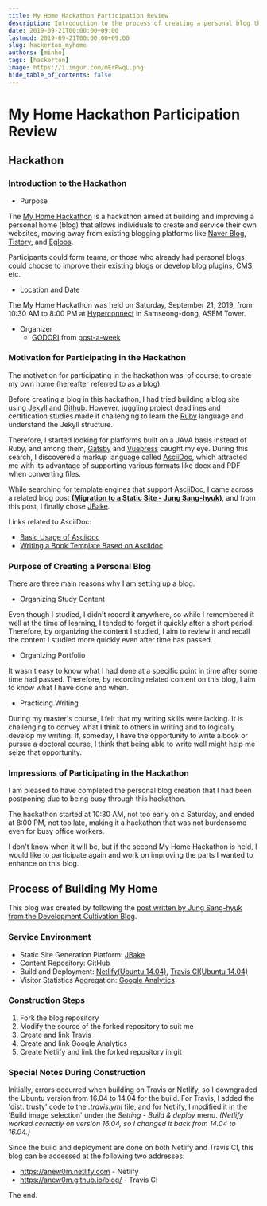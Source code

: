 ```yaml
---
title: My Home Hackathon Participation Review
description: Introduction to the process of creating a personal blog through the 'My Home Hackathon'
date: 2019-09-21T00:00:00+09:00
lastmod: 2019-09-21T00:00:00+09:00
slug: hackerton_myhome
authors: [minho]
tags: [hackerton]
image: https://i.imgur.com/mErPwqL.png
hide_table_of_contents: false
---
```


# My Home Hackathon Participation Review

## **Hackathon**

### Introduction to the Hackathon

- Purpose

The [My Home Hackathon](https://www.notion.so/be735a45ff444a48bd4a23a0a299e2e5) is a hackathon aimed at building and improving a personal home (blog) that allows individuals to create and service their own websites, moving away from existing blogging platforms like [Naver Blog](https://section.blog.naver.com/BlogHome.nhn/), [Tistory](https://www.tistory.com/), and [Egloos](http://www.egloos.com).

Participants could form teams, or those who already had personal blogs could choose to improve their existing blogs or develop blog plugins, CMS, etc.

- Location and Date

The My Home Hackathon was held on Saturday, September 21, 2019, from 10:30 AM to 8:00 PM at [Hyperconnect](https://hyperconnect.com/) in Samseong-dong, ASEM Tower.

- Organizer
  - [GODORI](https://github.com/godori) from [post-a-week](https://github.com/post-a-week/blog)


### Motivation for Participating in the Hackathon

The motivation for participating in the hackathon was, of course, to create my own home (hereafter referred to as a blog).

Before creating a blog in this hackathon, I had tried building a blog site using [Jekyll](https://jekyllrb-ko.github.io/) and [Github](https://github.com/). However, juggling project deadlines and certification studies made it challenging to learn the [Ruby](https://www.ruby-lang.org/) language and understand the Jekyll structure.

Therefore, I started looking for platforms built on a JAVA basis instead of Ruby, and among them, [Gatsby](http://gatsbyjs.org/) and [Vuepress](https://vuepress.vuejs.org/) caught my eye. During this search, I discovered a markup language called [AsciiDoc](https://asciidoctor.org/), which attracted me with its advantage of supporting various formats like docx and PDF when converting files.

While searching for template engines that support AsciiDoc, I came across a related blog post __([Migration to a Static Site - Jung Sang-hyuk](https://blog.benelog.net/migration-to-static-site.html))__, and from this post, I finally chose [JBake](https://jbake.org/).

Links related to AsciiDoc:
- [Basic Usage of Asciidoc](https://narusas.github.io/2018/03/21/Asciidoc-basic.html)
- [Writing a Book Template Based on Asciidoc](http://honeymon.io/tech/2018/02/27/asiidoc-book-template.html)



### Purpose of Creating a Personal Blog

There are three main reasons why I am setting up a blog.

- Organizing Study Content

Even though I studied, I didn't record it anywhere, so while I remembered it well at the time of learning, I tended to forget it quickly after a short period. Therefore, by organizing the content I studied, I aim to review it and recall the content I studied more quickly even after time has passed.

- Organizing Portfolio

It wasn't easy to know what I had done at a specific point in time after some time had passed. Therefore, by recording related content on this blog, I aim to know what I have done and when.

- Practicing Writing

During my master's course, I felt that my writing skills were lacking. It is challenging to convey what I think to others in writing and to logically develop my writing. If, someday, I have the opportunity to write a book or pursue a doctoral course, I think that being able to write well might help me seize that opportunity.

### Impressions of Participating in the Hackathon

I am pleased to have completed the personal blog creation that I had been postponing due to being busy through this hackathon.

The hackathon started at 10:30 AM, not too early on a Saturday, and ended at 8:00 PM, not too late, making it a hackathon that was not burdensome even for busy office workers.

I don't know when it will be, but if the second My Home Hackathon is held, I would like to participate again and work on improving the parts I wanted to enhance on this blog.

## **Process of Building My Home**

This blog was created by following the [post written by Jung Sang-hyuk from the Development Cultivation Blog](https://blog.benelog.net/migration-to-static-site.html).

### Service Environment

- Static Site Generation Platform: [JBake](https://jbake.org/)
- Content Repository: GitHub
- Build and Deployment: [Netlify(Ubuntu 14.04)](https://www.netlify.com/), [Travis CI(Ubuntu 14.04)](https://travis-ci.org/)
- Visitor Statistics Aggregation: [Google Analytics](https://analytics.google.com/analytics/web/)

### Construction Steps

1. Fork the blog repository
2. Modify the source of the forked repository to suit me
3. Create and link Travis
4. Create and link Google Analytics
5. Create Netlify and link the forked repository in git

### Special Notes During Construction

Initially, errors occurred when building on Travis or Netlify, so I downgraded the Ubuntu version from 16.04 to 14.04 for the build. For Travis, I added the 'dist: trusty' code to the *.travis.yml* file, and for Netlify, I modified it in the 'Build image selection' under the *Setting - Build & deploy* menu. _(Netlify worked correctly on version 16.04, so I changed it back from 14.04 to 16.04.)_

Since the build and deployment are done on both Netlify and Travis CI, this blog can be accessed at the following two addresses:

- https://anew0m.netlify.com - Netlify
- https://anew0m.github.io/blog/ - Travis CI

The end.